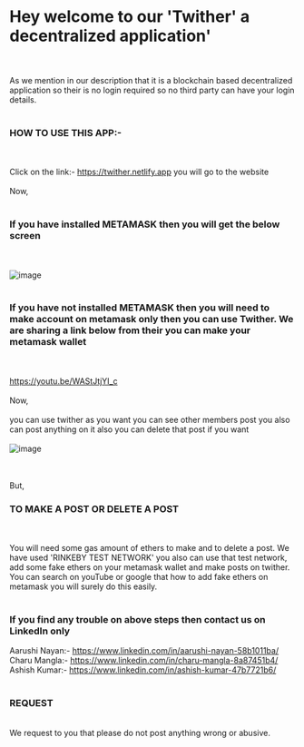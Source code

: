 **<h1>Hey welcome to our 'Twither' a decentralized application'</h1>**
<br /><br />
As we mention in our description that it is a blockchain based decentralized application so their is no login required so no third party can have your login details.
<br /><br />
**<h3>HOW TO USE THIS APP:- </h3>**
<br /><br />
Click on the link:- https://twither.netlify.app you will go to the website
<br /><br />
Now,
<br /><br />
**<h3>If you have installed METAMASK then you will get the below screen</h3>**
<br /><br />
![image](https://user-images.githubusercontent.com/69347014/188481290-b2846056-a214-49b9-b59f-4de6597383b5.png)
<br /><br />
**<h3>If you have not installed METAMASK then you will need to make account on metamask only then you can use Twither. We are sharing a link below from their you can make your metamask wallet</h3>**
<br /><br />
https://youtu.be/WAStJtjYI_c
<br /><br />
Now, 
<br /><br />
you can use twither as you want you can see other members post you also can post anything on it also you can delete that post if you want
<br /><br />
![image](https://user-images.githubusercontent.com/69347014/188486454-e3ec9dad-c9fa-4459-a6a6-152058aff41d.png)

<br /><br />
But,
<br />
**<h3>TO MAKE A POST OR DELETE A POST</h3>**
<br /><br />
You will need some gas amount of ethers to make and to delete a post. We have used 'RINKEBY TEST NETWORK' you also can use that test network, add some fake ethers on your metamask wallet and make posts on twither. You can search on youTube or google that how to add fake ethers on metamask you will surely do this easily.
<br /><br />
**<h3>If you find any trouble on above steps then contact us on LinkedIn only</h3>**
Aarushi Nayan:- https://www.linkedin.com/in/aarushi-nayan-58b1011ba/
<br />
Charu Mangla:- https://www.linkedin.com/in/charu-mangla-8a87451b4/
<br />
Ashish Kumar:- https://www.linkedin.com/in/ashish-kumar-47b7721b6/
<br /><br />
**<h3>REQUEST</h3>**
<br />
We request to you that please do not post anything wrong or abusive.
